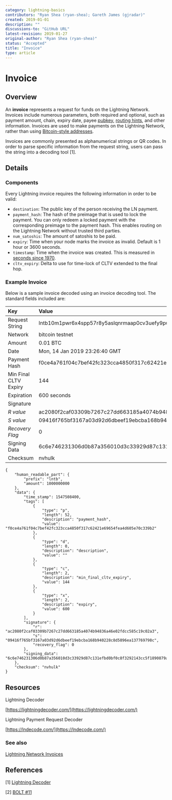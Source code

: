 ```yaml
---
category: lightning-basics
contributors: "Ryan Shea (ryan-shea); Gareth James (gjradar)"
created: 2019-01-01
description: ""
discussions-to: "GitHub URL"
latest-revision: 2019-01-27
original-author: "Ryan Shea (ryan-shea)"
status: "Accepted"
title: "Invoice"
type: article
---
```


# Invoice

## Overview

An **invoice** represents a request for funds on the Lightning Network. Invoices include numerous parameters, both required and optional, such as payment amount, chain, expiry date, payee [pubkey](../bitcoin-basics/pubkey.md), [routing hints](payment-routing.md#routing-hints), and other information. Invoices are used to make payments on the Lightning Network, rather than using [Bitcoin-style addresses](../bitcoin-basics/bitcoin-address-formats.md).

Invoices are commonly presented as alphanumerical strings or QR codes. In order to parse specific information from the request string, users can pass the string into a decoding tool \[1\].

## Details

### Components

Every Lightning invoice requires the following information in order to be valid:

* `destination`: The public key of the person receiving the LN payment.
* `payment_hash`: The hash of the preimage that is used to lock the payment. You can only redeem a locked payment with the corresponding preimage to the payment hash. This enables routing on the Lightning Network without trusted third parties.
* `num_satoshis`: The amount of satoshis to be paid.
* `expiry`: Time when your node marks the invoice as invalid. Default is 1 hour or 3600 seconds.
* `timestamp`: Time when the invoice was created.  This is measured in [seconds since 1970](https://github.com/lightningnetwork/lightning-rfc/blob/master/11-payment-encoding.md#data-part).
* `cltv_expiry`: Delta to use for time-lock of CLTV extended to the final hop.

### Example Invoice

Below is a sample invoice decoded using an invoice decoding tool. The standard fields included are:

| Key | Value |  |
| :--- | :--- | :--- |
| Request String | lntb10m1pwr6x4spp57r8y5aslqnrmaap0cv3uefy9puchccjzre5k2nl2f4s9uuxr8xeqdqqcqzysxqzjc4ssgpuk27qesndex0sna6e33skjqwju5sd4ydcp0mnzctsvuq23sjst0wedlx9n6q0vj6md7auv7hjapdzu5qg5v34vfd6snwa5hnrqqnvhulk |  |
| Network | bitcoin testnet |  |
| Amount | 0.01 BTC |  |
| Date | Mon, 14 Jan 2019 23:26:40 GMT |  |
| Payment Hash | f0ce4a761f04c7bef42fc323cca4850f317c62421e69654fea4d605e70c339b2 |  |
| Min Final CLTV Expiry | 144 |  |
| Expiration | 600 seconds |  |
| Signature |  |  |
|   _R value_ | ac2080f2caf03309b7267c27dd663185a4074b94836a46e02fdcc585c19c02a3 |  |
|   _S value_ | 09416f765bf3167a03d92d6dbeef19ebcba168b940228c8d5896ea137769798c |  |
|   _Recovery Flag_ | 0 |  |
| Signing Data | 6c6e746231306d0b87a356010d3c33929d87c131efbd0bf0c8f3292143cc5f1890879a5953fa9358179c30ce6c81a006002240c014b0 |  |
| Checksum | nvhulk |  |

```text
{
    "human_readable_part": {
        "prefix": "lntb",
        "amount": 1000000000
    },
    "data": {
        "time_stamp": 1547508400,
        "tags": [
            {
                "type": "p",
                "length": 52,
                "description": "payment_hash",
                "value": "f0ce4a761f04c7bef42fc323cca4850f317c62421e69654fea4d605e70c339b2"
            },
            {
                "type": "d",
                "length": 0,
                "description": "description",
                "value": ""
            },
            {
                "type": "c",
                "length": 2,
                "description": "min_final_cltv_expiry",
                "value": 144
            },
            {
                "type": "x",
                "length": 2,
                "description": "expiry",
                "value": 600
            }
        ],
        "signature": {
            "r": "ac2080f2caf03309b7267c27dd663185a4074b94836a46e02fdcc585c19c02a3",
            "s": "09416f765bf3167a03d92d6dbeef19ebcba168b940228c8d5896ea137769798c",
            "recovery_flag": 0
        },
        "signing_data": "6c6e746231306d0b87a356010d3c33929d87c131efbd0bf0c8f3292143cc5f1890879a5953fa9358179c30ce6c81a006002240c014b0"
    },
    "checksum": "nvhulk"
}
```

## Resources

Lightning Decoder

[https://lightningdecoder.com/](https://lightningdecoder.com/)

Lightning Payment Request Decoder

[https://lndecode.com/](https://lndecode.com/)

### See also

[Lightning Network Invoices](https://blockfuse.io/blog/lightning-network-invoices/)

## References

\[1\] [Lightning Decoder](https://lightningdecoder.com/)

\[2\] [BOLT \#11](https://github.com/lightningnetwork/lightning-rfc/blob/master/11-payment-encoding.md)
